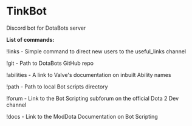 # TinkBot
Discord bot for DotaBots server

**List of commands:**

!links - Simple command to direct new users to the useful_links channel

!git - Path to DotaBots GitHub repo

!abilities - A link to Valve's documentation on inbuilt Ability names

!path - Path to local Bot scripts directory

!forum - Link to the Bot Scripting subforum on the official Dota 2 Dev channel

!docs - Link to the ModDota Documentation on Bot Scripting
